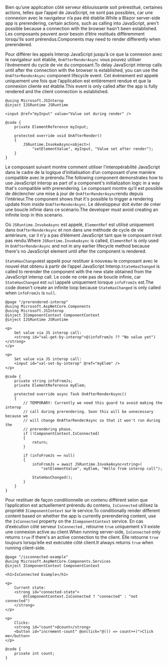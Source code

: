 <span data-ttu-id="9e75a-101">Bien qu’une application côté serveur éblouissante soit prérestitué, certaines actions, telles que l’appel de JavaScript, ne sont pas possibles, car une connexion avec le navigateur n’a pas été établie.</span><span class="sxs-lookup"><span data-stu-id="9e75a-101">While a Blazor server-side app is prerendering, certain actions, such as calling into JavaScript, aren't possible because a connection with the browser hasn't been established.</span></span> <span data-ttu-id="9e75a-102">Les composants peuvent avoir besoin d’être restitués différemment lorsqu’ils sont prérendus.</span><span class="sxs-lookup"><span data-stu-id="9e75a-102">Components may need to render differently when prerendered.</span></span>

<span data-ttu-id="9e75a-103">Pour différer les appels Interop JavaScript jusqu’à ce que la connexion avec le navigateur soit établie, `OnAfterRenderAsync` vous pouvez utiliser l’événement du cycle de vie du composant.</span><span class="sxs-lookup"><span data-stu-id="9e75a-103">To delay JavaScript interop calls until after the connection with the browser is established, you can use the `OnAfterRenderAsync` component lifecycle event.</span></span> <span data-ttu-id="9e75a-104">Cet événement est appelé uniquement une fois que l’application est entièrement rendue et que la connexion cliente est établie.</span><span class="sxs-lookup"><span data-stu-id="9e75a-104">This event is only called after the app is fully rendered and the client connection is established.</span></span>

```cshtml
@using Microsoft.JSInterop
@inject IJSRuntime JSRuntime

<input @ref="myInput" value="Value set during render" />

@code {
    private ElementReference myInput;

    protected override void OnAfterRender()
    {
        JSRuntime.InvokeAsync<object>(
            "setElementValue", myInput, "Value set after render");
    }
}
```

<span data-ttu-id="9e75a-105">Le composant suivant montre comment utiliser l’interopérabilité JavaScript dans le cadre de la logique d’initialisation d’un composant d’une manière compatible avec le prérendu.</span><span class="sxs-lookup"><span data-stu-id="9e75a-105">The following component demonstrates how to use JavaScript interop as part of a component's initialization logic in a way that's compatible with prerendering.</span></span> <span data-ttu-id="9e75a-106">Le composant montre qu’il est possible de déclencher une mise à jour de `OnAfterRenderAsync`rendu depuis l’intérieur.</span><span class="sxs-lookup"><span data-stu-id="9e75a-106">The component shows that it's possible to trigger a rendering update from inside `OnAfterRenderAsync`.</span></span> <span data-ttu-id="9e75a-107">Le développeur doit éviter de créer une boucle infinie dans ce scénario.</span><span class="sxs-lookup"><span data-stu-id="9e75a-107">The developer must avoid creating an infinite loop in this scenario.</span></span>

<span data-ttu-id="9e75a-108">Où `JSRuntime.InvokeAsync` est appelé, `ElementRef` est utilisé uniquement dans `OnAfterRenderAsync` et non dans une méthode de cycle de vie antérieure, car il n’y a pas d’élément JavaScript tant que le composant n’est pas rendu.</span><span class="sxs-lookup"><span data-stu-id="9e75a-108">Where `JSRuntime.InvokeAsync` is called, `ElementRef` is only used in `OnAfterRenderAsync` and not in any earlier lifecycle method because there's no JavaScript element until after the component is rendered.</span></span>

<span data-ttu-id="9e75a-109">`StateHasChanged`est appelé pour restituer à nouveau le composant avec le nouvel état obtenu à partir de l’appel JavaScript Interop.</span><span class="sxs-lookup"><span data-stu-id="9e75a-109">`StateHasChanged` is called to rerender the component with the new state obtained from the JavaScript interop call.</span></span> <span data-ttu-id="9e75a-110">Le code ne crée pas de boucle infinie, car `StateHasChanged` est `null`appelé uniquement lorsque `infoFromJs` est.</span><span class="sxs-lookup"><span data-stu-id="9e75a-110">The code doesn't create an infinite loop because `StateHasChanged` is only called when `infoFromJs` is `null`.</span></span>

```cshtml
@page "/prerendered-interop"
@using Microsoft.AspNetCore.Components
@using Microsoft.JSInterop
@inject IComponentContext ComponentContext
@inject IJSRuntime JSRuntime

<p>
    Get value via JS interop call:
    <strong id="val-get-by-interop">@(infoFromJs ?? "No value yet")</strong>
</p>

<p>
    Set value via JS interop call:
    <input id="val-set-by-interop" @ref="myElem" />
</p>

@code {
    private string infoFromJs;
    private ElementReference myElem;

    protected override async Task OnAfterRenderAsync()
    {
        // TEMPORARY: Currently we need this guard to avoid making the interop
        // call during prerendering. Soon this will be unnecessary because we
        // will change OnAfterRenderAsync so that it won't run during the
        // prerendering phase.
        if (!ComponentContext.IsConnected)
        {
            return;
        }

        if (infoFromJs == null)
        {
            infoFromJs = await JSRuntime.InvokeAsync<string>(
                "setElementValue", myElem, "Hello from interop call");

            StateHasChanged();
        }
    }
}
```

<span data-ttu-id="9e75a-111">Pour restituer de façon conditionnelle un contenu différent selon que l’application est actuellement prérendu du contenu, `IsConnected` utilisez la propriété `IComponentContext` sur le service.</span><span class="sxs-lookup"><span data-stu-id="9e75a-111">To conditionally render different content based on whether the app is currently prerendering content, use the `IsConnected` property on the `IComponentContext` service.</span></span> <span data-ttu-id="9e75a-112">En cas d’exécution côté serveur `IsConnected` , retourne `true` uniquement s’il existe une connexion active au client.</span><span class="sxs-lookup"><span data-stu-id="9e75a-112">When running server-side, `IsConnected` only returns `true` if there's an active connection to the client.</span></span> <span data-ttu-id="9e75a-113">Elle retourne `true` toujours lorsqu’elle est exécutée côté client.</span><span class="sxs-lookup"><span data-stu-id="9e75a-113">It always returns `true` when running client-side.</span></span>

```cshtml
@page "/isconnected-example"
@using Microsoft.AspNetCore.Components.Services
@inject IComponentContext ComponentContext

<h1>IsConnected Example</h1>

<p>
    Current state:
    <strong id="connected-state">
        @(ComponentContext.IsConnected ? "connected" : "not connected")
    </strong>
</p>

<p>
    Clicks:
    <strong id="count">@count</strong>
    <button id="increment-count" @onclick="@(() => count++)">Click me</button>
</p>

@code {
    private int count;
}
```
